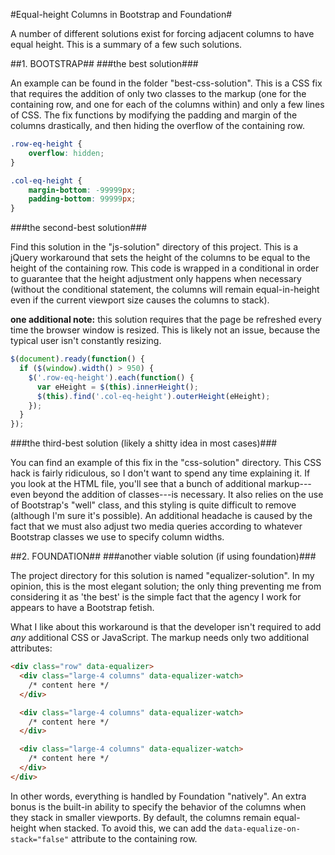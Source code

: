 #Equal-height Columns in Bootstrap and Foundation#

A number of different solutions exist for forcing adjacent columns to have equal height. This is a summary of a few such solutions.

##1. BOOTSTRAP##
###the best solution###

An example can be found in the folder "best-css-solution". This is a CSS fix that requires the addition of only two classes to the markup (one for the containing row, and one for each of the columns within) and only a few lines of CSS. The fix functions by modifying the padding and margin of the columns drastically, and then hiding the overflow of the containing row.

```css
.row-eq-height {
    overflow: hidden;
}

.col-eq-height {
    margin-bottom: -99999px;
    padding-bottom: 99999px;
}
```

###the second-best solution###

Find this solution in the "js-solution" directory of this project. This is a jQuery workaround that sets the height of the columns to be equal to the height of the containing row. This code is wrapped in a conditional in order to guarantee that the height adjustment only happens when necessary (without the conditional statement, the columns will remain equal-in-height even if the current viewport size causes the columns to stack).

**one additional note:** this solution requires that the page be refreshed every time the browser window is resized. This is likely not an issue, because the typical user isn't constantly resizing.

```javascript
$(document).ready(function() {
  if ($(window).width() > 950) {
    $('.row-eq-height').each(function() {
      var eHeight = $(this).innerHeight();
      $(this).find('.col-eq-height').outerHeight(eHeight);
    });
  }
});
```

###the third-best solution (likely a shitty idea in most cases)###

You can find an example of this fix in the "css-solution" directory. This CSS hack is fairly ridiculous, so I don't want to spend any time explaining it. If you look at the HTML file, you'll see that a bunch of additional markup---even beyond the addition of classes---is necessary. It also relies on the use of Bootstrap's "well" class, and this styling is quite difficult to remove (although I'm sure it's possible). An additional headache is caused by the fact that we must also adjust two media queries according to whatever Bootstrap classes we use to specify column widths.

##2. FOUNDATION##
###another viable solution (if using foundation)###

The project directory for this solution is named "equalizer-solution". In my opinion, this is the most elegant solution; the only thing preventing me from considering it as 'the best' is the simple fact that the agency I work for appears to have a Bootstrap fetish.

What I like about this workaround is that the developer isn't required to add *any* additional CSS or JavaScript. The markup needs only two additional attributes:

```HTML
<div class="row" data-equalizer>
  <div class="large-4 columns" data-equalizer-watch>
    /* content here */
  </div>

  <div class="large-4 columns" data-equalizer-watch>
    /* content here */
  </div>

  <div class="large-4 columns" data-equalizer-watch>
    /* content here */
  </div>
</div>
```

In other words, everything is handled by Foundation "natively". An extra bonus is the built-in ability to specify the behavior of the columns when they stack in smaller viewports. By default, the columns remain equal-height when stacked. To avoid this, we can add the `data-equalize-on-stack="false"` attribute to the containing row.
